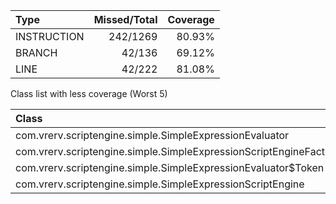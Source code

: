 |Type       |Missed/Total|Coverage|
|:---       |        ---:|    ---:|
|INSTRUCTION|    242/1269|  80.93%|
|BRANCH     |      42/136|  69.12%|
|LINE       |      42/222|  81.08%|

Class list with less coverage (Worst 5)

|Class                                                            |Instructions(C0)|  Branches(C1)|
|:---                                                             |            ---:|          ---:|
|com.vrerv.scriptengine.simple.SimpleExpressionEvaluator          |  64/705(90.92%)|25/112(77.68%)|
|com.vrerv.scriptengine.simple.SimpleExpressionScriptEngineFactory| 157/219(28.31%)| 16/18(11.11%)|
|com.vrerv.scriptengine.simple.SimpleExpressionEvaluator$Token    |   9/226(96.02%)|   1/4(75.00%)|
|com.vrerv.scriptengine.simple.SimpleExpressionScriptEngine       |   12/59(79.66%)|  0/2(100.00%)|
